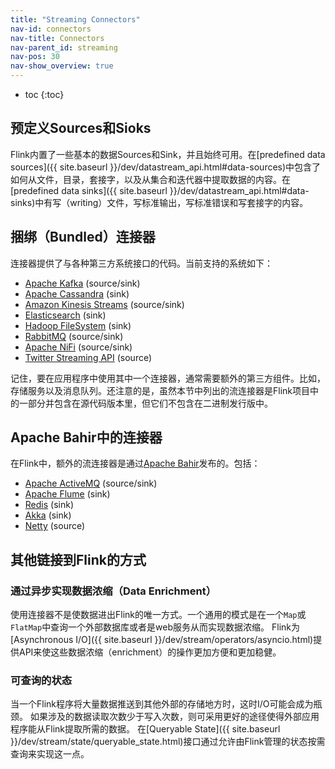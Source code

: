 ```yaml
---
title: "Streaming Connectors"
nav-id: connectors
nav-title: Connectors
nav-parent_id: streaming
nav-pos: 30
nav-show_overview: true
---
```

<!--
Licensed to the Apache Software Foundation (ASF) under one
or more contributor license agreements.  See the NOTICE file
distributed with this work for additional information
regarding copyright ownership.  The ASF licenses this file
to you under the Apache License, Version 2.0 (the
"License"); you may not use this file except in compliance
with the License.  You may obtain a copy of the License at

  http://www.apache.org/licenses/LICENSE-2.0

Unless required by applicable law or agreed to in writing,
software distributed under the License is distributed on an
"AS IS" BASIS, WITHOUT WARRANTIES OR CONDITIONS OF ANY
KIND, either express or implied.  See the License for the
specific language governing permissions and limitations
under the License.
-->

* toc
{:toc}

## 预定义Sources和Sioks

Flink内置了一些基本的数据Sources和Sink，并且始终可用。在[predefined data sources]({{ site.baseurl }}/dev/datastream_api.html#data-sources)中包含了如何从文件，目录，套接字，以及从集合和迭代器中提取数据的内容。在[predefined data sinks]({{ site.baseurl }}/dev/datastream_api.html#data-sinks)中有写（writing）文件，写标准输出，写标准错误和写套接字的内容。

## 捆绑（Bundled）连接器

连接器提供了与各种第三方系统接口的代码。当前支持的系统如下：

 * [Apache Kafka](kafka.html) (source/sink)
 * [Apache Cassandra](cassandra.html) (sink)
 * [Amazon Kinesis Streams](kinesis.html) (source/sink)
 * [Elasticsearch](elasticsearch.html) (sink)
 * [Hadoop FileSystem](filesystem_sink.html) (sink)
 * [RabbitMQ](rabbitmq.html) (source/sink)
 * [Apache NiFi](nifi.html) (source/sink)
 * [Twitter Streaming API](twitter.html) (source)

记住，要在应用程序中使用其中一个连接器，通常需要额外的第三方组件。比如，存储服务以及消息队列。还注意的是，虽然本节中列出的流连接器是Flink项目中的一部分并包含在源代码版本里，但它们不包含在二进制发行版中。

## Apache Bahir中的连接器

在Flink中，额外的流连接器是通过[Apache Bahir](https://bahir.apache.org/)发布的。包括：

 * [Apache ActiveMQ](https://bahir.apache.org/docs/flink/current/flink-streaming-activemq/) (source/sink)
 * [Apache Flume](https://bahir.apache.org/docs/flink/current/flink-streaming-flume/) (sink)
 * [Redis](https://bahir.apache.org/docs/flink/current/flink-streaming-redis/) (sink)
 * [Akka](https://bahir.apache.org/docs/flink/current/flink-streaming-akka/) (sink)
 * [Netty](https://bahir.apache.org/docs/flink/current/flink-streaming-netty/) (source)

## 其他链接到Flink的方式

### 通过异步实现数据浓缩（Data Enrichment）

使用连接器不是使数据进出Flink的唯一方式。一个通用的模式是在一个`Map`或`FlatMap`中查询一个外部数据库或者是web服务从而实现数据浓缩。
Flink为[Asynchronous I/O]({{ site.baseurl }}/dev/stream/operators/asyncio.html)提供API来使这些数据浓缩（enrichment）的操作更加方便和更加稳健。

### 可查询的状态

当一个Flink程序将大量数据推送到其他外部的存储地方时，这时I/O可能会成为瓶颈。
如果涉及的数据读取次数少于写入次数，则可采用更好的途径使得外部应用程序能从Flink提取所需的数据。
在[Queryable State]({{ site.baseurl }}/dev/stream/state/queryable_state.html)接口通过允许由Flink管理的状态按需查询来实现这一点。
